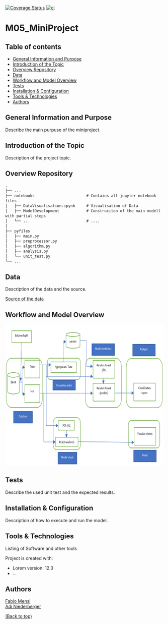 [![Coverage Status](https://coveralls.io/repos/github/niedeado/M05_ProjectReproducibility/badge.svg?branch=main)](https://coveralls.io/github/niedeado/M05_ProjectReproducibility?branch=main)
[![ci](https://github.com/niedeado/M05_ProjectReproducibility/actions/workflows/ci_testing.yml/badge.svg?branch=main)](https://github.com/niedeado/M05_ProjectReproducibility/actions/workflows/ci_testing.yml?branch=main)

# M05_MiniProject

## Table of contents
* [General Information and Purpose](#general-information-and-purpose)
* [Introduction of the Topic](#introduction-of-the-topic)
* [Overview Repository](#overview-repository)
* [Data](data)
* [Workflow and Model Overview](#workflow-and-model-overview)
* [Tests](#tests)
* [Installation & Configuration](#installation--configuration)
* [Tools & Technologies](#tools--technologies)
* [Authors](#authors)

## General Information and Purpose

Describe the main purpuse of the miniproject.

## Introduction of the Topic

Description of the project topic.

## Overview Repository

    .
    ├── ...
    ├── notebooks                       # Contains all jupyter notebook files
    │   ├── DataVisualisation.ipynb     # Visualisation of Data
    │   ├── ModelDevelopment            # Construciton of the main modell with partial steps
    │   └── ...                         # ....
    │
    ├── pyfiles
    │   ├── main.py
    │   ├── preprocessor.py
    │   ├── algorithm.py
    │   ├── analysis.py
    │   └── unit_test.py
    └── ...

  
## Data

Description of the data and the source.


[Source of the data](https://archive.ics.uci.edu/ml/datasets/One-hundred+plant+species+leaves+data+set "Link to data")

## Workflow and Model Overview

<img src="./pictures/workflow.png" width="800" height="450">

## Tests

Describe the used unit test and the expected results.


## Installation & Configuration

Description of how to execute and run the model. 


## Tools & Technologies

Listing of Software and other tools

Project is created with:
* Lorem version: 12.3
* ...

## Authors

[Fabio Mensi](https://github.com/mensif)  
[Adi Niederberger](https://github.com/niedeado)   

  
[(Back to top)](#table-of-contents)

